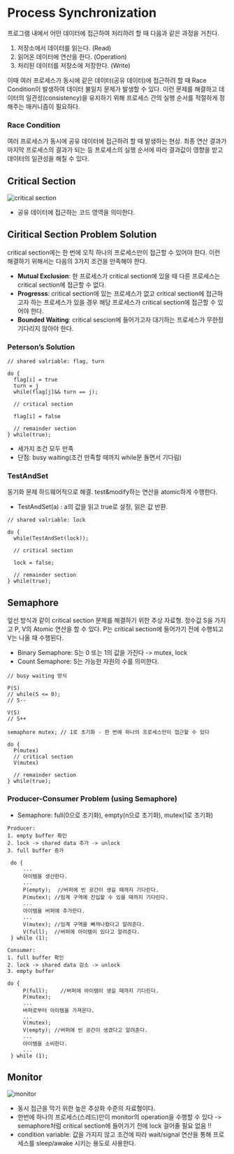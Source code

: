 # Process Synchronization 

프로그램 내에서 어떤 데이터에 접근하여 처리하려 할 때 다음과 같은 과정을 거친다.

1. 저장소에서 데이터를 읽는다. (Read)
2. 읽어온 데이터에 연산을 한다. (Operation)
3. 처리된 데이터를 저장소에 저장한다. (Write)

이때 여러 프로세스가 동시에 같은 데이터(공유 데이터)에 접근하려 할 때 Race Condition이 발생하여 데이터 불일치 문제가 발생할 수 있다.
이런 문제를 해결하고 데이터의 일관성(consistency)을 유지하기 위해 프로세스 간의 실행 순서를 적절하게 정해주는 매커니즘이 필요하다.

### Race Condition
여러 프로세스가 동시에 공유 데이터에 접근하려 할 때 발생하는 현상. 
최종 연산 결과가 마지막 프로세스의 결과가 되는 등 프로세스의 실행 순서에 따라 결과값이 영향을 받고 데이터의 일관성을 해칠 수 있다.

## Critical Section
![critical section](https://www.studytonight.com/operating-system/images/critical-section-problem.png)
- 공유 데이터에 접근하는 코드 영역을 의미한다. 

## Ciritical Section Problem Solution
critical section에는 한 번에 오직 하나의 프로세스만이 접근할 수 있어야 한다. 이런 해결하기 위해서는 다음의 3가지 조건을 만족해야 한다.
- **Mutual Exclusion**: 한 프로세스가 critical section에 있을 때 다른 프로세스는 critical section에 접근할 수 없다.
- **Progresss**: critical section에 있는 프로세스가 없고 critical section에 접근하고자 하는 프로세스가 있을 경우 해당 프로세스가 critical section에 접근할 수 있어야 한다.
- **Bounded Waiting**: critical sescion에 들어가고자 대기하는 프로세스가 무한정 기다리지 않아야 한다. 


### Peterson’s Solution
```
// shared valriable: flag, turn

do {
  flag[i] = true
  turn = j
  while(flag[j]&& turn == j);
  
  // critical section
  
  flag[i] = false
  
  // remainder section
} while(true);
```
- 세가지 조건 모두 만족
- 단점: busy waiting(조건 만족할 때까지 while문 돌면서 기다림)


### TestAndSet
동기화 문제 하드웨어적으로 해결. test&modify하는 연산을 atomic하게 수행한다.
- TestAndSet(a) : a의 값을 읽고 true로 설정, 읽은 값 반환.
```
// shared valriable: lock

do {
  while(TestAndSet(lock));
  
  // critical section
  
  lock = false;
  
  // remainder section
} while(true);
```

## Semaphore
앞선 방식과 같이 critical section 문제를 해결하기 위한 추상 자료형. 정수값 S을 가지고 P, V의 Atomic 연산을 할 수 있다.
P는 critical section에 들어가기 전에 수행되고 V는 나올 때 수행된다. 
- Binary Semaphore: S는 0 또는 1의 값을 가진다 -> mutex, lock
- Count Semaphore: S는 가능한 자원의 수를 의미한다.
```
// busy waiting 방식

P(S) 
// while(S <= 0);
// S-- 

V(S)
// S++

semaphore mutex; // 1로 초기화 - 한 번에 하나의 프로세스만이 접근할 수 있다

do {
  P(mutex)
  // critical section
  V(mutex)
  
  // remainder section
} while(true);
```
### Producer-Consumer Problem (using Semaphore)
- Semaphore: full(0으로 초기화), empty(n으로 초기화), mutex(1로 초기화)
```
Producer:
1. empty buffer 확인
2. lock -> shared data 추가 -> unlock
3. full buffer 증가

 do {
     ...
     아이템을 생산한다.
     ...
     P(empty);  //버퍼에 빈 공간이 생길 때까지 기다린다.
     P(mutex); //임계 구역에 진입할 수 있을 때까지 기다린다.
     ...
     아이템을 버퍼에 추가한다.
     ...
     V(mutex); //임계 구역을 빠져나왔다고 알려준다.
     V(full);  //버퍼에 아이템이 있다고 알려준다.
 } while (1);

Consumer:
1. full buffer 확인
2. lock -> shared data 감소 -> unlock
3. empty buffer 

do {
     P(full);    //버퍼에 아이템이 생길 때까지 기다린다.
     P(mutex);
     ...
     버퍼로부터 아이템을 가져온다.
     ...
     V(mutex);
     V(empty); //버퍼에 빈 공간이 생겼다고 알려준다.
     ...
     아이템을 소비한다.
     ...
 } while (1);
```

## Monitor
![monitor](https://encrypted-tbn0.gstatic.com/images?q=tbn:ANd9GcTTGpXqwFgovBDjM0btchO6oYXGuZSVE2MK3Q&usqp=CAU)
- 동시 접근을 막기 위한 높은 추상화 수준의 자료형이다.
- 한번에 하나의 프로세스(스레드)만이 monitor의 operation을 수행할 수 있다 -> semaphore처럼 critical section에 들어가기 전에 lock 걸어줄 필요 없음 ‼
- condition variable: 값을 가지지 않고 조건에 따라 wait/signal 연산을 통해 프로세스를 sleep/awake 시키는 용도로 사용한다.
